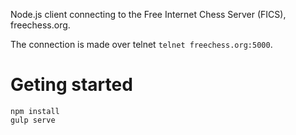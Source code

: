 Node.js client connecting to the Free Internet Chess Server (FICS), freechess.org.

The connection is made over telnet `telnet freechess.org:5000`.

# Geting started
    npm install
    gulp serve